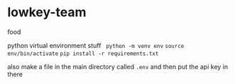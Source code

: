 # lowkey-team
food

python virtual environment stuff
``` python -m venv env```
```source env/bin/activate```
```pip install -r requirements.txt```

also make a file in the main directory called `.env` and then put the api key in there
